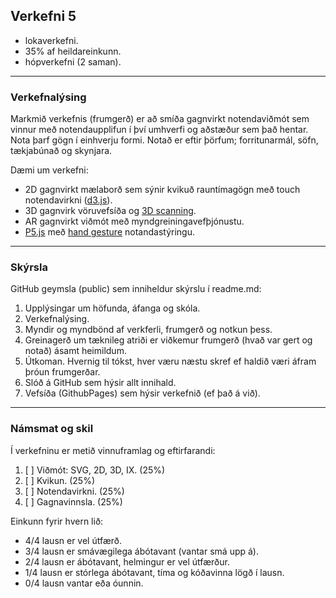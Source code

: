 ## Verkefni 5 

- lokaverkefni.
- 35% af heildareinkunn.
- hópverkefni (2 saman).

---

### Verkefnalýsing
Markmið verkefnis (frumgerð) er að smíða gagnvirkt notendaviðmót sem vinnur með notendaupplifun í því umhverfi og aðstæður sem það hentar. Nota þarf gögn í einhverju formi. Notað er eftir þörfum; forritunarmál, söfn, tækjabúnað og skynjara. 

Dæmi um verkefni:
- 2D gagnvirkt mælaborð sem sýnir kvikuð rauntímagögn með touch notendavirkni ([d3.js](https://d3js.org/)).
- 3D gagnvirk vöruvefsíða og [3D scanning](https://alicevision.org/#meshroom).
- AR gagnvirkt viðmót með myndgreiningavefþjónustu.
- [P5.js](https://p5js.org/libraries/) með [hand gesture](https://www.youtube.com/watch?v=BX8ibqq0MJU&ab_channel=KazukiUmeda) notandastýringu.


---

### Skýrsla
GitHub geymsla (public) sem inniheldur skýrslu í readme.md:

  1. Upplýsingar um höfunda, áfanga og skóla.
  1. Verkefnalýsing.
  1. Myndir og myndbönd af verkferli, frumgerð og notkun þess.
  1. Greinagerð um tæknileg atriði er viðkemur frumgerð (hvað var gert og notað) ásamt
  heimildum. 
  1. Útkoman. Hvernig til tókst, hver væru næstu skref ef haldið væri áfram þróun frumgerðar.
  1. Slóð á GitHub sem hýsir allt innihald.
  1. Vefsíða (GithubPages) sem hýsir verkefnið (ef það á við).

---

### Námsmat og skil
Í verkefninu er metið vinnuframlag og eftirfarandi:

1. [ ] Viðmót: SVG, 2D, 3D, IX.  (25%)
1. [ ] Kvikun. (25%)
1. [ ] Notendavirkni. (25%)
1. [ ] Gagnavinnsla. (25%)

Einkunn fyrir hvern lið: 
- 4/4 lausn er vel útfærð.
- 3/4 lausn er smávægilega ábótavant (vantar smá upp á).
- 2/4 lausn er ábótavant, helmingur er vel útfærður.
- 1/4 lausn er stórlega ábótavant, tíma og kóðavinna lögð í lausn.
- 0/4 lausn vantar eða óunnin.


